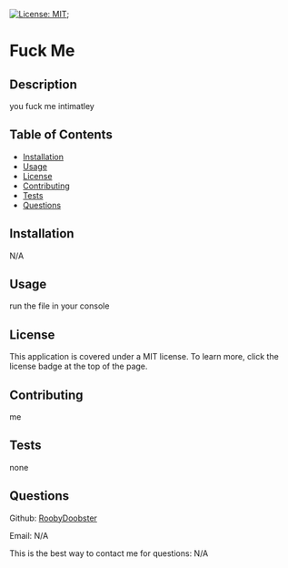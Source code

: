[![License: MIT](https://img.shields.io/badge/License-MIT-yellow.svg)](https://opensource.org/licenses/MIT);
  # Fuck Me
  
  ## Description
  you fuck me intimatley
  
  ## Table of Contents
  - [Installation](#installation)
  - [Usage](#usage)
  - [License](#license)
  - [Contributing](#contributing)
  - [Tests](#tests)
  - [Questions](#questions)
  
  ## Installation
  N/A
  
  ## Usage
  run the file in your console
  
  ## License
  This application is covered under a MIT license. To learn more, click the license badge at the top of the page.
  
  ## Contributing
  me
  
  ## Tests
  none
  
  ## Questions
  Github: [RoobyDoobster](https://github.com/RoobyDoobster)

  Email: N/A

  This is the best way to contact me for questions: N/A
  
  